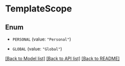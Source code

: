 # TemplateScope

## Enum


* `PERSONAL` (value: `"Personal"`)

* `GLOBAL` (value: `"Global"`)


[[Back to Model list]](../README.md#documentation-for-models) [[Back to API list]](../README.md#documentation-for-api-endpoints) [[Back to README]](../README.md)


